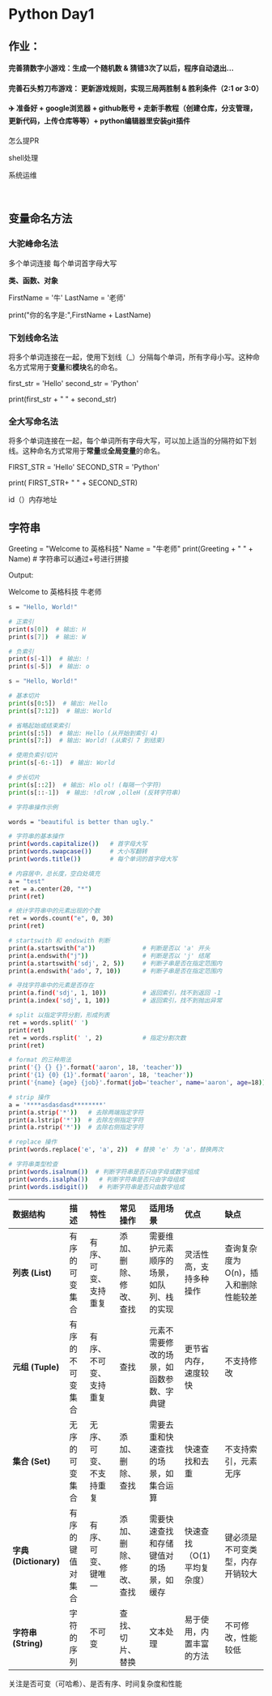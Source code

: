 # Python Day1

## 作业：

#### 完善猜数字小游戏：生成一个随机数 & 猜错3次了以后，程序自动退出...

#### 完善石头剪刀布游戏： 更新游戏规则，实现三局两胜制 & 胜利条件（2:1 or 3:0）

#### ✈️ 准备好 + google浏览器 + github账号 + 走新手教程（创建仓库，分支管理，更新代码，上传仓库等等）+ python编辑器里安装git插件

怎么提PR

shell处理 

系统运维

​	

## 变量命名方法

### 大驼峰命名法

多个单词连接 每个单词首字母大写

**类、函数、对象**

FirstName = '牛'
LastName = '老师'

print("你的名字是:",FirstName + LastName)

### 下划线命名法

将多个单词连接在一起，使用下划线（_）分隔每个单词，所有字母小写。这种命名方式常用于**变量**和**模块**名的命名。

first_str = 'Hello'
second_str = 'Python'

print(first_str + " " + second_str)

### 全大写命名法

将多个单词连接在一起，每个单词所有字母大写，可以加上适当的分隔符如下划线。这种命名方式常用于**常量**或**全局变量**的命名。

FIRST_STR = 'Hello'
SECOND_STR = 'Python'

print( FIRST_STR+ " " + SECOND_STR)



id（）内存地址

## 字符串

Greeting = "Welcome to 英格科技"
Name = "牛老师"
print(Greeting + " " + Name)    # 字符串可以通过+号进行拼接

Output:

Welcome to 英格科技 牛老师

```bash
s = "Hello, World!"

# 正索引
print(s[0])  # 输出: H
print(s[7])  # 输出: W

# 负索引
print(s[-1])  # 输出: !
print(s[-5])  # 输出: o
```

```python
s = "Hello, World!"

# 基本切片
print(s[0:5])  # 输出: Hello
print(s[7:12])  # 输出: World

# 省略起始或结束索引
print(s[:5])  # 输出: Hello (从开始到索引 4)
print(s[7:])  # 输出: World! (从索引 7 到结束)

# 使用负索引切片
print(s[-6:-1])  # 输出: World

# 步长切片
print(s[::2])  # 输出: Hlo ol! (每隔一个字符)
print(s[::-1])  # 输出: !dlroW ,olleH (反转字符串)
```

```bash
# 字符串操作示例

words = "beautiful is better than ugly."

# 字符串的基本操作
print(words.capitalize())   # 首字母大写
print(words.swapcase())     # 大小写翻转
print(words.title())        # 每个单词的首字母大写

# 内容居中，总长度，空白处填充
a = "test"
ret = a.center(20, "*")
print(ret)

# 统计字符串中的元素出现的个数
ret = words.count("e", 0, 30)
print(ret)

# startswith 和 endswith 判断
print(a.startswith("a"))             # 判断是否以 'a' 开头
print(a.endswith("j"))               # 判断是否以 'j' 结尾
print(a.startswith('sdj', 2, 5))     # 判断子串是否在指定范围内
print(a.endswith('ado', 7, 10))      # 判断子串是否在指定范围内

# 寻找字符串中的元素是否存在
print(a.find('sdj', 1, 10))          # 返回索引，找不到返回 -1
print(a.index('sdj', 1, 10))         # 返回索引，找不到抛出异常

# split 以指定字符分割，形成列表
ret = words.split(' ')
print(ret)
ret = words.rsplit(' ', 2)           # 指定分割次数
print(ret)

# format 的三种用法
print('{} {} {}'.format('aaron', 18, 'teacher'))
print('{1} {0} {1}'.format('aaron', 18, 'teacher'))
print('{name} {age} {job}'.format(job='teacher', name='aaron', age=18))

# strip 操作
a = '****asdasdasd********'
print(a.strip('*'))   # 去除两端指定字符
print(a.lstrip('*'))  # 去除左侧指定字符
print(a.rstrip('*'))  # 去除右侧指定字符

# replace 操作
print(words.replace('e', 'a', 2))  # 替换 'e' 为 'a'，替换两次

# 字符串类型检查
print(words.isalnum())  # 判断字符串是否只由字母或数字组成
print(words.isalpha())   # 判断字符串是否只由字母组成
print(words.isdigit())   # 判断字符串是否只由数字组成
```





| 数据结构              | 描述             | 特性                   | 常见操作               | 适用场景                                 | 优点                        | 缺点                                  |
| :-------------------- | :--------------- | :--------------------- | :--------------------- | :--------------------------------------- | :-------------------------- | :------------------------------------ |
| **列表 (List)**       | 有序的可变集合   | 有序、可变、支持重复   | 添加、删除、修改、查找 | 需要维护元素顺序的场景，如队列、栈的实现 | 灵活性高，支持多种操作      | 查询复杂度为 O(n)，插入和删除性能较差 |
| **元组 (Tuple)**      | 有序的不可变集合 | 有序、不可变、支持重复 | 查找                   | 元素不需要修改的场景，如函数参数、字典键 | 更节省内存，速度较快        | 不支持修改                            |
| **集合 (Set)**        | 无序的可变集合   | 无序、可变、不支持重复 | 添加、删除、查找       | 需要去重和快速查找的场景，如集合运算     | 快速查找和去重              | 不支持索引，元素无序                  |
| **字典 (Dictionary)** | 有序的键值对集合 | 有序、可变、键唯一     | 添加、删除、修改、查找 | 需要快速查找和存储键值对的场景，如缓存   | 快速查找（O(1) 平均复杂度） | 键必须是不可变类型，内存开销较大      |
| **字符串 (String)**   | 字符的序列       | 不可变                 | 查找、切片、替换       | 文本处理                                 | 易于使用，内置丰富的方法    | 不可修改，性能较低                    |

关注是否可变（可哈希）、是否有序、时间复杂度和性能

